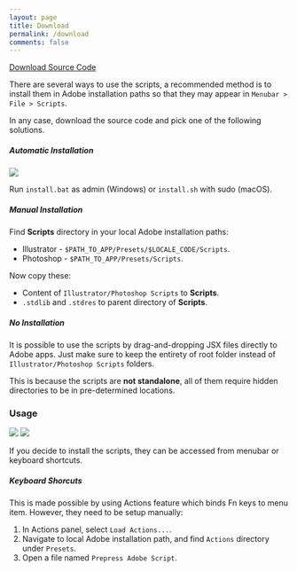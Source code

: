 ```yaml
---
layout: page
title: Download
permalink: /download
comments: false
---
```


<!--div class="row justify-content-between">
<div class="col-md-8 pr-5"-->

<a target="_blank" href="https://github.com/hendraanggrian/prepress-adobe-scripts/archive/refs/heads/main.zip" class="btn follow">Download Source Code</a>

<p>There are several ways to use the scripts, a recommended method is to install them in Adobe installation paths so that they may appear in <code class="highlighter-rouge">Menubar > File > Scripts</code>.</p>

<p>In any case, download the source code and pick one of the following solutions.</p>

<h5>Automatic Installation</h5>

<img src="https://raw.githubusercontent.com/hendraanggrian/prepress-adobe-scripts/main/docs/images/install.png"/>

<p>Run <code class="highlighter-rouge">install.bat</code> as admin (Windows) or <code class="highlighter-rouge">install.sh</code> with sudo (macOS).</p>

<h5>Manual Installation</h5>

<p>Find <b>Scripts</b> directory in your local Adobe installation paths:</p>
<ul>
    <li>Illustrator - <code class="highlighter-rouge">$PATH_TO_APP/Presets/$LOCALE_CODE/Scripts</code>.</li>
    <li>Photoshop - <code class="highlighter-rouge">$PATH_TO_APP/Presets/Scripts</code>.</li>
</ul>

<p>Now copy these:</p>
<ul>
    <li>Content of <code class="highlighter-rouge">Illustrator/Photoshop Scripts</code> to <b>Scripts</b>.</li>
    <li><code class="highlighter-rouge">.stdlib</code> and <code class="highlighter-rouge">.stdres</code> to parent directory of <b>Scripts</b>.</li>
</ul>

<h5>No Installation</h5>

<p>It is possible to use the scripts by drag-and-dropping JSX files directly to Adobe apps. Just make sure to keep the entirety of root folder instead of <code class="highlighter-rouge">Illustrator/Photoshop Scripts</code> folders.</p>

<p>This is because the scripts are <b>not standalone</b>, all of them require hidden directories to be in pre-determined locations.</p>

<h3>Usage</h3>

<p>
<img src="https://raw.githubusercontent.com/hendraanggrian/prepress-adobe-scripts/main/docs/images/menu_ai.png"/>
<img src="https://raw.githubusercontent.com/hendraanggrian/prepress-adobe-scripts/main/docs/images/menu_psd.png"/>
</p>

<p>If you decide to install the scripts, they can be accessed from menubar or keyboard shortcuts.</p>

<h5>Keyboard Shorcuts</h5>

<p>This is made possible by using Actions feature which binds Fn keys to menu item.
However, they need to be setup manually:</p>
<ol>
    <li>In Actions panel, select <code class="highlighter-rouge">Load Actions...</code>.</li>
    <li>Navigate to local Adobe installation path, and find <code class="highlighter-rouge">Actions</code> directory under <code class="highlighter-rouge">Presets</code>.</li>
    <li>Open a file named <code class="highlighter-rouge">Prepress Adobe Script</code>.</li>
</ol>

<!--/div>

<div class="col-md-4">

<div class="sticky-top sticky-top-80">
<h5>Buy me a coffee</h5>

<p>Thank you for your support! Your donation helps me to maintain and improve <a target="_blank" href="https://github.com/wowthemesnet/mediumish-theme-jekyll">Mediumish <i class="fab fa-github"></i></a>.</p>

<a target="_blank" href="https://www.wowthemes.net/donate/" class="btn btn-danger">Buy me a coffee</a> <a target="_blank" href="https://bootstrapstarter.com/bootstrap-templates/template-mediumish-bootstrap-jekyll/" class="btn btn-warning">Documentation</a>

</div>
</div>
</div-->
